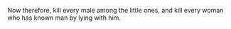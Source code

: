 Now therefore, kill every male among the little ones, and kill every woman who has known man by lying with him.
